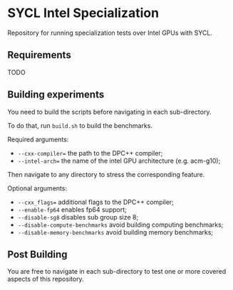 # SYCL Intel Specialization
Repository for running specialization tests over Intel GPUs with SYCL.

## Requirements
TODO

## Building experiments
You need to build the scripts before navigating in each sub-directory.

To do that, run `build.sh` to build the benchmarks.

Required arguments:
- `--cxx-compiler=` the path to the DPC++ compiler;
- `--intel-arch=` the name of the intel GPU architecture (e.g. acm-g10);

Then navigate to any directory to stress the corresponding feature.

Optional arguments:
- `--cxx_flags=` additional flags to the DPC++ compiler;
- `--enable-fp64` enables fp64 support;
- `--disable-sg8` disables sub group size 8;
- `--disable-compute-benchmarks` avoid building computing benchmarks;
- `--disable-memory-benchmarks` avoid building memory benchmarks;

## Post Building

You are free to navigate in each sub-directory to test one or more covered aspects of this repository.